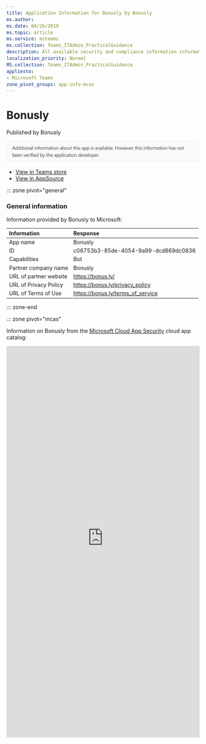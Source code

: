 ```yaml
---
title: Application Information for Bonusly by Bonusly
ms.author: 
ms.date: 04/26/2019
ms.topic: article
ms.service: msteams
ms.collection: Teams_ITAdmin_PracticalGuidance
description: All available security and compliance information information for Bonusly, its data handling policies, its Microsoft Cloud App Security app catalog information, and security/compliance information in the CSA STAR registry.
localization_priority: Normal
MS.collection: Teams_ITAdmin_PracticalGuidance
appliesto:
- Microsoft Teams
zone_pivot_groups: app-info-mcas
---
```

# Bonusly

Published by Bonusly

<img alt="Non-attested image" src="./images/unattested.png" width="650"/>

* <a href="https://teams.microsoft.com/l/app/c06753b3-85de-4054-9a99-dcd869dc0836" target="_blank">View in Teams store</a>
* <a href="https://appsource.microsoft.com/en-us/product/office/WA104381622" target="_blank">View in AppSource</a>

::: zone pivot="general"

### General information

Information provided by Bonusly to Microsoft:

| **Information** | **Response** |
|:----------------|:-------------|
| App name | Bonusly |
| ID | c06753b3-85de-4054-9a99-dcd869dc0836 |
| Capabilities | Bot |
| Partner company name | Bonusly |
| URL of partner website | <https://bonus.ly/> |
| URL of Privacy Policy | <https://bonus.ly/privacy_policy> |
| URL of Terms of Use | <https://bonus.ly/terms_of_service> |

::: zone-end


::: zone pivot="mcas"

Information on Bonusly from the [Microsoft Cloud App Security](https://www.microsoft.com/en-us/enterprise-mobility-security/cloud-app-security) cloud app catalog:

<iframe height='1020' title='Microsoft Cloud App Security Information' src='https://3ca685143b5b46b4b0e5266dadf2e97c.codepen.website/#/dashboard/26579' frameborder='no'  style='width: 100%;'>

<a href="https://3ca685143b5b46b4b0e5266dadf2e97c.codepen.website/#/dashboard/26579" target="_blank">View in a new tab</a>

::: zone-end

